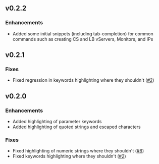 ## v0.2.2
### Enhancements
* Added some initial snippets (including tab-completion) for common commands such as creating CS and LB vServers, Monitors, and IPs

## v0.2.1
### Fixes
* Fixed regression in keywords highlighting where they shouldn't ([#2][1])

## v0.2.0
### Enhancements
* Added highlighting of parameter keywords
* Added highlighting of quoted strings and escaped characters
### Fixes
* Fixed highlighting of numeric strings where they shouldn't ([#6][2])
* Fixed keywords highlighting where they shouldn't ([#2][1])

[1]: https://github.com/timdenholm/vscode-netscaler/issues/2
[2]: https://github.com/timdenholm/vscode-netscaler/issues/6
